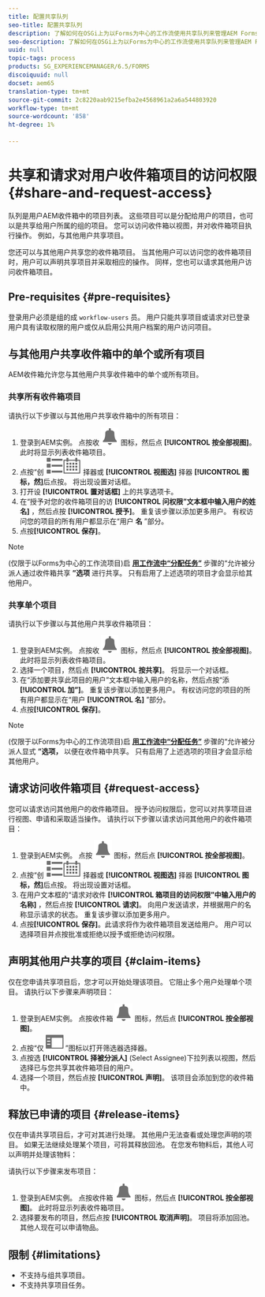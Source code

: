 ```yaml
---
title: 配置共享队列
seo-title: 配置共享队列
description: 了解如何在OSGi上为以Forms为中心的工作流使用共享队列来管理AEM Forms。
seo-description: 了解如何在OSGi上为以Forms为中心的工作流使用共享队列来管理AEM Forms。
uuid: null
topic-tags: process
products: SG_EXPERIENCEMANAGER/6.5/FORMS
discoiquuid: null
docset: aem65
translation-type: tm+mt
source-git-commit: 2c8220aab9215efba2e4568961a2a6a544803920
workflow-type: tm+mt
source-wordcount: '858'
ht-degree: 1%

---
```



# 共享和请求对用户收件箱项目的访问权限 {#share-and-request-access}

队列是用户AEM收件箱中的项目列表。 这些项目可以是分配给用户的项目，也可以是共享给用户所属的组的项目。 您可以访问收件箱以视图，并对收件箱项目执行操作。 例如，与其他用户共享项目。

您还可以与其他用户共享您的收件箱项目。 当其他用户可以访问您的收件箱项目时，用户可以声明共享项目并采取相应的操作。 同样，您也可以请求其他用户访问收件箱项目。

## Pre-requisites {#pre-requisites}

登录用户必须是组的成 `workflow-users` 员。 用户只能共享项目或请求对已登录用户具有读取权限的用户或仅从启用公共用户档案的用户访问项目。

## 与其他用户共享收件箱中的单个或所有项目

AEM收件箱允许您与其他用户共享收件箱中的单个或所有项目。

### 共享所有收件箱项目

请执行以下步骤以与其他用户共享收件箱中的所有项目：

1. 登录到AEM实例。 点按收 ![件箱](assets/bell.svg) 图标，然后点 **[!UICONTROL 按全部视图]**。 此时将显示列表收件箱项目。
1. 点按“创 ![建”按钮旁](assets/viewlist.svg)![边的视图选](assets/calendar.svg) 择器或 **[!UICONTROL 视图选]** 择器 **[!UICONTROL 图标，然]**&#x200B;后点按。 将出现设置对话框。
1. 打开设 **[!UICONTROL 置对话框]** 上的共享选项卡。
1. 在“授予对您的收件箱项目的访 **[!UICONTROL 问权限”文本框中输入用户的姓名]** ，然后点按 **[!UICONTROL 授予]**。 重复该步骤以添加更多用户。 有权访问您的项目的所有用户都显示在“用户 **名** ”部分。
1. 点按&#x200B;**[!UICONTROL 保存]**。

>[!NOTE]
>
>(仅限于以Forms为中心的工作流项目)启 **[用工作流中“分配任务”](aem-forms-workflow-step-reference.md)** 步骤的“允许被分派人通过收件箱共享 **”选项** 进行共享。 只有启用了上述选项的项目才会显示给其他用户。

### 共享单个项目

请执行以下步骤以与其他用户共享收件箱项目：

1. 登录到AEM实例。 点按收 ![件箱](assets/bell.svg) 图标，然后点 **[!UICONTROL 按全部视图]**。 此时将显示列表收件箱项目。
1. 选择一个项目，然后点 **[!UICONTROL 按共享]**。 将显示一个对话框。
1. 在“添加要共享此项目的用户”文本框中输入用户的名称，然后点按“添 **[!UICONTROL 加”]**。 重复该步骤以添加更多用户。 有权访问您的项目的所有用户都显示在“用户 **[!UICONTROL 名]** ”部分。
1. 点按&#x200B;**[!UICONTROL 保存]**。


>[!NOTE]
>
>(仅限于以Forms为中心的工作流项目)启 **[用工作流中“分配任务”](aem-forms-workflow-step-reference.md)** 步骤的“允许被分派人显式 **”选项，** 以便在收件箱中共享。 只有启用了上述选项的项目才会显示给其他用户。

## 请求访问收件箱项目 {#request-access}

您可以请求访问其他用户的收件箱项目。 授予访问权限后，您可以对共享项目进行视图、申请和采取适当操作。 请执行以下步骤以请求访问其他用户的收件箱项目：

1. 登录到AEM实例。 点按 ![视图选择器](assets/bell.svg) 图标，然后点 **[!UICONTROL 按全部视图]**。
1. 点按“创 ![建”按钮旁](assets/viewlist.svg)![边的视图选](assets/calendar.svg) 择器或 **[!UICONTROL 视图选]** 择器 **[!UICONTROL 图标，然]**&#x200B;后点按。 将出现设置对话框。
1. 在用户文本框的“请求对收件 **[!UICONTROL 箱项目的访问权限”中输入用户的名称]** ，然后点按 **[!UICONTROL 请求]**。 向用户发送请求，并根据用户的名称显示请求的状态。 重复该步骤以添加更多用户。
1. 点按&#x200B;**[!UICONTROL 保存]**。此请求将作为收件箱项目发送给用户。 用户可以选择项目并点按批准或拒绝以授予或拒绝访问权限。


## 声明其他用户共享的项目 {#claim-items}

仅在您申请共享项目后，您才可以开始处理该项目。 它阻止多个用户处理单个项目。 请执行以下步骤来声明项目：

1. 登录到AEM实例。 点按收件箱 ![收件箱](assets/bell.svg) 图标，然后点 **[!UICONTROL 按全部视图]**。
1. 点按“仅 ![限内容](assets/railleft.svg) ”图标以打开筛选器选择器。
1. 点按选 **[!UICONTROL 择被分派人]** (Select Assignee)下拉列表以视图，然后选择已与您共享其收件箱项目的用户。
1. 选择一个项目，然后点按 **[!UICONTROL 声明]**。 该项目会添加到您的收件箱中。

## 释放已申请的项目 {#release-items}

仅在申请共享项目后，才可对其进行处理。 其他用户无法查看或处理您声明的项目。 如果无法继续处理某个项目，可将其释放回池。   在您发布物料后，其他人可以声明并处理该物料：

请执行以下步骤来发布项目：

1. 登录到AEM实例。 点按收件箱 ![收件箱](assets/bell.svg) 图标，然后点 **[!UICONTROL 按全部视图]**。 此时将显示列表收件箱项目。
1. 选择要发布的项目，然后点按 **[!UICONTROL 取消声明]**。 项目将添加回池。 其他人现在可以申请物品。

## 限制 {#limitations}

* 不支持与组共享项目。
* 不支持共享项目任务。
